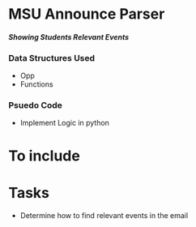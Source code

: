 # MSU Announce Parser
#### _Showing Students Relevant Events_
### Data Structures Used
* Opp
* Functions
### Psuedo Code
* Implement Logic in python
# To include

# Tasks 
* Determine how to find relevant events in the email